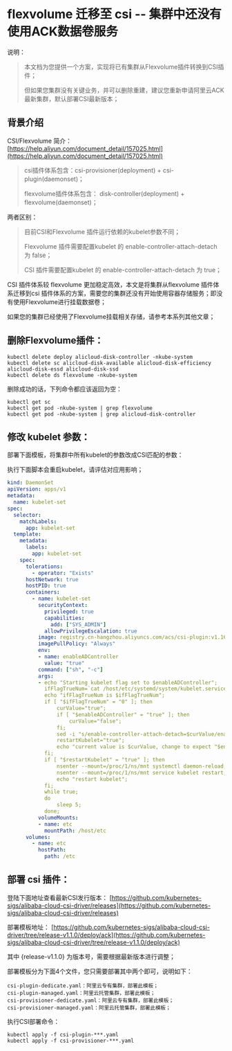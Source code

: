 # flexvolume 迁移至 csi -- 集群中还没有使用ACK数据卷服务

说明：

> 本文档为您提供一个方案，实现将已有集群从Flexvolume插件转换到CSI插件；
> 
> 但如果您集群没有关键业务，并可以删除重建，建议您重新申请阿里云ACK最新集群，默认部署CSI最新版本；

## 背景介绍
CSI/Flexvolume 简介：[https://help.aliyun.com/document_detail/157025.html](https://help.aliyun.com/document_detail/157025.html)

> csi插件体系包含：csi-provisioner(deployment) + csi-plugin(daemonset)；
>
> flexvolume插件体系包含： disk-controller(deployment) + flexvolume(daemonset)；

两者区别： 
> 目前CSI和Flexvolume 插件运行依赖的kubelet参数不同；
>
> Flexvolume 插件需要配置kubelet 的 enable-controller-attach-detach 为 false；
>
> CSI 插件需要配置kubelet 的 enable-controller-attach-detach 为 true；

CSI 插件体系较 flexvolume 更加稳定高效，本文是将集群从flexvolume 插件体系迁移到csi 插件体系的方案，需要您的集群还没有开始使用容器存储服务；即没有使用Flexvolume进行挂载数据卷；

如果您的集群已经使用了Flexvolume挂载相关存储，请参考本系列其他文章；

## 删除Flexvolume插件：

```
kubectl delete deploy alicloud-disk-controller -nkube-system
kubectl delete sc alicloud-disk-available alicloud-disk-efficiency alicloud-disk-essd alicloud-disk-ssd
kubectl delete ds flexvolume -nkube-system
```

删除成功的话，下列命令都应该返回为空：

```
kubectl get sc 
kubectl get pod -nkube-system | grep flexvolume
kubectl get pod -nkube-system | grep alicloud-disk-controller
```

## 修改 kubelet 参数：

部署下面模板，将集群中所有kubelet的参数改成CSI匹配的参数：

执行下面脚本会重启kubelet，请评估对应用影响；

```yaml
kind: DaemonSet
apiVersion: apps/v1
metadata:
  name: kubelet-set
spec:
  selector:
    matchLabels:
      app: kubelet-set
  template:
    metadata:
      labels:
        app: kubelet-set
    spec:
      tolerations:
        - operator: "Exists"
      hostNetwork: true
      hostPID: true
      containers:
        - name: kubelet-set
          securityContext:
            privileged: true
            capabilities:
              add: ["SYS_ADMIN"]
            allowPrivilegeEscalation: true
          image: registry.cn-hangzhou.aliyuncs.com/acs/csi-plugin:v1.16.9.43-f36bb540-aliyun
          imagePullPolicy: "Always"
          env:
          - name: enableADController
            value: "true"
          command: ["sh", "-c"]
          args:
          - echo "Starting kubelet flag set to $enableADController";
            ifFlagTrueNum=`cat /host/etc/systemd/system/kubelet.service.d/10-kubeadm.conf | grep enable-controller-attach-detach=$enableADController | grep -v grep | wc -l`;
            echo "ifFlagTrueNum is $ifFlagTrueNum";
            if [ "$ifFlagTrueNum" = "0" ]; then
                curValue="true";
                if [ "$enableADController" = "true" ]; then
                    curValue="false";
                fi;
                sed -i "s/enable-controller-attach-detach=$curValue/enable-controller-attach-detach=$enableADController/" /host/etc/systemd/system/kubelet.service.d/10-kubeadm.conf;
                restartKubelet="true";
                echo "current value is $curValue, change to expect "$enableADController;
            fi;
            if [ "$restartKubelet" = "true" ]; then
                nsenter --mount=/proc/1/ns/mnt systemctl daemon-reload;
                nsenter --mount=/proc/1/ns/mnt service kubelet restart;
                echo "restart kubelet";
            fi;
            while true;
            do
                sleep 5;
            done;
          volumeMounts:
          - name: etc
            mountPath: /host/etc
      volumes:
        - name: etc
          hostPath:
            path: /etc
```

## 部署 csi 插件：

登陆下面地址查看最新CSI发行版本：
[https://github.com/kubernetes-sigs/alibaba-cloud-csi-driver/releases](https://github.com/kubernetes-sigs/alibaba-cloud-csi-driver/releases)

部署模板地址：
[https://github.com/kubernetes-sigs/alibaba-cloud-csi-driver/tree/release-v1.1.0/deploy/ack](https://github.com/kubernetes-sigs/alibaba-cloud-csi-driver/tree/release-v1.1.0/deploy/ack)

其中 {release-v1.1.0} 为版本号，需要根据最新版本进行调整；

部署模板分为下面4个文件，您只需要部署其中两个即可，说明如下：

```
csi-plugin-dedicate.yaml：阿里云专有集群，部署此模板；
csi-plugin-managed.yaml：阿里云托管集群，部署此模板；
csi-provisioner-dedicate.yaml：阿里云专有集群，部署此模板；
csi-provisioner-managed.yaml：阿里云托管集群，部署此模板；
```

执行CSI部署命令：

```
kubectl apply -f csi-plugin-***.yaml
kubectl apply -f csi-provisioner-***.yaml
```
